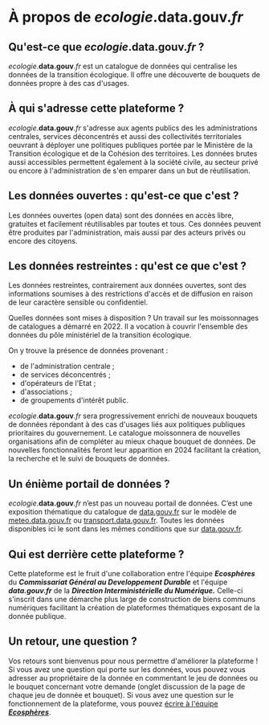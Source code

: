 # À propos de _ecologie_.**data.gouv**._fr_


## Qu'est-ce que _ecologie_.**data.gouv**._fr_ ?

_ecologie_.**data.gouv**._fr_ est un catalogue de données qui centralise les données de la transition écologique. 
Il offre une découverte de bouquets de données propre à des cas d'usages.


## À qui s'adresse cette plateforme ?

_ecologie_.**data.gouv**._fr_ s'adresse aux agents publics des les administrations centrales, services déconcentrés et aussi des collectivités territoriales oeuvrant à déployer une politiques publiques portée par le Ministère de la Transition écologique et de la Cohésion des territoires. 
Les données brutes aussi accessibles permettent également à la société civile, au secteur privé ou encore à l'administration de s'en emparer dans un but de réutilisation.


## Les données ouvertes : qu'est-ce que c'est ?

Les données ouvertes (open data) sont des données en accès libre, gratuites et facilement réutilisables par toutes et tous. Ces données peuvent être produites par l'administration, mais aussi par des acteurs privés ou encore des citoyens.


## Les données restreintes : qu'est ce que c'est ?

Les données restreintes, contrairement aux données ouvertes, sont des informations soumises à des restrictions d'accès et de diffusion en raison de leur caractère sensible ou confidentiel.

Quelles données sont mises à disposition ?
Un travail sur les moissonnages de catalogues a démarré en 2022. Il a vocation à couvrir l'ensemble des données du pôle ministériel de la transition écologique.

On y trouve la présence de données provenant : 
- de l'administration centrale ;
- de services déconcentrés ;
- d'opérateurs de l'Etat ;
- d'associations ;
- de groupements d'intérêt public.




_ecologie_.**data.gouv**._fr_ sera progressivement enrichi de nouveaux bouquets de données répondant à des cas d'usages liés aux politiques publiques prioritaires du gouvernement. 
Le catalogue moissonnera de nouvelles organisations afin de compléter au mieux chaque bouquet de données. De nouvelles fonctionnalités feront leur apparition en 2024 facilitant la création, la recherche et le suivi de bouquets de données.


## Un énième portail de données ?

_ecologie_.**data.gouv**._fr_ n’est pas un nouveau portail de données. C’est une exposition thématique du catalogue de [data.gouv.fr](data.gouv.fr) sur le modèle de [meteo.data.gouv.fr](meteo.data.gouv.fr) ou [transport.data.gouv.fr](transport.data.gouv.fr). Toutes les données disponibles ici le sont dans les mêmes conditions que sur [data.gouv.fr](data.gouv.fr).


## Qui est derrière cette plateforme ?

Cette plateforme est le fruit d'une collaboration entre l'équipe **_Ecosphères_** du **_Commissariat Général au Developpement Durable_** et l'équipe **_data.gouv.fr_** de la **_Direction Interministérielle du Numérique._**
Celle-ci s'inscrit dans une démarche plus large de construction de biens communs numériques facilitant la création de plateformes thématiques exposant de la donnée publique.


## Un retour, une question ?

Vos retours sont bienvenus pour nous permettre d'améliorer la plateforme !
Si vous avez une question qui porte sur les données, vous pouvez vous adresser au propriétaire de la donnée en commentant le jeu de données ou le bouquet concernant votre demande (onglet discussion de la page de chaque jeu de donnée et bouquet).
Si vous avez une question sur le fonctionnement de la plateforme, vous pouvez [écrire à l'équipe **_Ecosphères_**](mailto:ecospheres@developpement-durable.gouv.fr).
